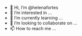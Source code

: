 - 👋 Hi, I’m @helenafortes
- 👀 I’m interested in ...
- 🌱 I’m currently learning ...
- 💞️ I’m looking to collaborate on ...
- 📫 How to reach me ...

<!---
helenafortes/helenafortes is a ✨ special ✨ repository because its `README.md` (this file) appears on your GitHub profile.
You can click the Preview link to take a look at your changes.
--->
